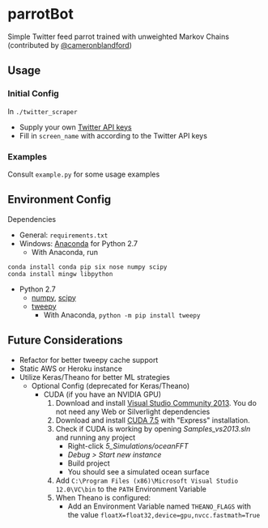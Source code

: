 # parrotBot

Simple Twitter feed parrot trained with unweighted Markov Chains (contributed by [@cameronblandford](https://github.com/cameronblandford))

## Usage

### Initial Config

In `./twitter_scraper`
- Supply your own [Twitter API keys](https://apps.twitter.com/)
- Fill in `screen_name` with according to the Twitter API keys

### Examples

Consult `example.py` for some usage examples

## Environment Config

Dependencies
- General: `requirements.txt`
- Windows: [Anaconda](https://www.continuum.io/downloads) for Python 2.7
    + With Anaconda, run
```
conda install conda pip six nose numpy scipy
conda install mingw libpython
```
- Python 2.7
    + [numpy](http://www.numpy.org/), [scipy](https://www.scipy.org/)
    + [tweepy](https://github.com/tweepy/tweepy)
       * With Anaconda, `python -m pip install tweepy`

## Future Considerations

- Refactor for better tweepy cache support
- Static AWS or Heroku instance
- Utilize Keras/Theano for better ML strategies
    + Optional Config (deprecated for Keras/Theano)
        * CUDA (if you have an NVIDIA GPU)
            1. Download and install [Visual Studio Community 2013](https://www.visualstudio.com/us-us/downloads/download-visual-studio-vs.aspx). You do not need any Web or Silverlight dependencies
            2. Download and install [CUDA 7.5](https://developer.nvidia.com/cuda-downloads) with "Express" installation.
            3. Check if CUDA is working by opening *Samples_vs2013.sln* and running any project
                - Right-click *5_Simulations/oceanFFT*
                - *Debug > Start new instance*
                - Build project
                - You should see a simulated ocean surface
            4. Add `C:\Program Files (x86)\Microsoft Visual Studio 12.0\VC\bin` to the `PATH` Environment Variable
            5. When Theano is configured:
                - Add an Environment Variable named `THEANO_FLAGS` with the value `floatX=float32,device=gpu,nvcc.fastmath=True`

